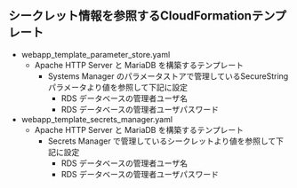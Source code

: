 ## シークレット情報を参照するCloudFormationテンプレート
- webapp_template_parameter_store.yaml
  - Apache HTTP Server と MariaDB を構築するテンプレート
    - Systems Manager のパラメータストアで管理しているSecureString パラメータより値を参照して下記に設定
      - RDS データベースの管理者ユーザ名
      - RDS データベースの管理者ユーザパスワード
- webapp_template_secrets_manager.yaml
  - Apache HTTP Server と MariaDB を構築するテンプレート
    - Secrets Manager で管理しているシークレットより値を参照して下記に設定
      - RDS データベースの管理者ユーザ名
      - RDS データベースの管理者ユーザパスワード

